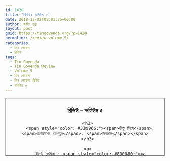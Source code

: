 ```yaml
---
id: 1420
title: 'রিভিউ: ভলিউম ৫'
date: 2018-12-02T05:01:25+00:00
author: জাহিদ মুন্না
layout: post
guid: https://tingoyenda.org/?p=1420
permalink: /review-volume-5/
categories:
  - তিন গোয়েন্দা
  - রিভিউ
tags:
  - Tin Goyenda
  - Tin Goyenda Review
  - Volume 5
  - তিন গোয়েন্দা
  - তিন গোয়েন্দা রিভিউ
  - ভলিউম ৫
---
```

<table border="1" style="border-collapse: collapse; width: 100%; height: 184px;">
  <tr style="height: 184px;">
    <td style="width: 100%; text-align: center; height: 184px;">
      <h3>
        <strong>রিভিউ &#8211; ভলিউম ৫</strong>
      </h3>
      
      <h3>
        <span style="color: #339966;"><span>ভীতু সিংহ</span>, <span>মহাকাশের আগন্তুক</span>, <span>ইন্দ্রজাল</span></span>
      </h3>
      
      <p>
        রিভিউ লেখিকা : <span style="color: #800080;"><a href="https://www.facebook.com/shotabdi.bhattacharjee" rel="noopener" target="_blank" style="color: #800080;">শতাব্দী ভট্টাচার্য</a></span></td> </tr> </tbody> </table> 
        
        <p>
          &nbsp;
        </p>
        
        <h3>
          <span style="color: #339966;"><span>ভীতু সিংহ</span></span>
        </h3>
        
        <p>
          ব্যক্তিগত রেটিং: <span>৮/১০</span>
        </p>
        
        <hr />
        
        <p>
          ❑ কাহিনী সার-সংক্ষেপ:
        </p>
        
        <p>
          <span>স্যালভিজ ইয়ার্ডে কোথা থেকে উদ্ভট সব পুরনো মালের সাথে কতগুলো খাঁচাও নিয়ে এলেন রাশেদ পাশা। খাঁচাগুলোতে লোহার শিক লাগানো আর তেমনই একটা শিক <span style="color: #008000;"><a href="https://3goyenda.com/kishor-pasha/" style="color: #008000;">কিশোর</a></span> নিল তাদের হেডকোয়ার্টার এর দরজায় ব্যবহারের জন্য। এমন সময় ফোন এল বিখ্যাত চিত্রপরিচালক ডেভিস ক্রিস্টোফার এর। তাঁর বন্ধু উইলবার কলিনস এর একটা জাঙ্গল ল্যান্ড আছে। সেখানে নাকি এক পোষা সিংহ আজব আচরণ করছে। আর এর কারণ খুঁজে বের করতে হবে তিন গোয়েন্দাদের৷ জাঙ্গল ল্যাণ্ডে পা দিয়েই ওরা স্বীকার হল এক ভয়াবহ অভিজ্ঞতার। কৌশলে সিংহের সামনে নিয়ে গিয়ে ছেড়ে দেয়া হল ওদের৷ যে ছাড়ল সে আবার জাঙ্গল ল্যাণ্ডের পুরনো ছাড়িয়ে দেওয়া এক কর্মচারী। কি উদ্দেশ্য তার? এদিকে <span style="color: #000080;"><a href="https://3goyenda.com/" style="color: #000080;">তিন গোয়েন্দা</a></span>র পরিচয় হল ডিক কলিন্স এবং তার চাচা উইলবার কলিনস এর সাথে। সিংহ হল জখম। একের পর এক ঘটতে থাকল খাঁচা থেকে জীবজন্তু ছেড়ে দেয়ার ঘটনা। কারণ খুঁজতে খুঁজতে নানাবিধ অদ্ভুত অভিজ্ঞতার মুখোমুখি হতে হল তিন গোয়েন্দাকে। একবার গরিলা, একবার চিতার মুখোমুখি হল ওরা, আরেকবার মেটাল শ্রেডারে ভর্তা হওয়ার হাত থেকে বাঁচল অল্পের জন্য। এদিকে খাঁচার শিক কেনার জন্য মরিয়া হয়ে উঠল কোদালমুখো এক লোক। কি আছে ওই খাঁচায়? কি এমন ঘটছে যে বারবার ভয় পাচ্ছে বেচারা সিংহটা? সিনেমার শ্যূটিং দলের কোন হাত নেই তো এর পিছে? নাকি কলিনসরা নিজেই কালপ্রিট? নাকি ঘটনা সম্পূর্ণ ভিন্ন কিছু? জানতে হলে পড়ে ফেলতে হবে ভলিউম ৫ এর প্রথম গল্প &#8216;ভীতু সিংহ!&#8217;</span>
        </p>
        
        <p>
          ❑ মতামত : <span>তিন গোয়েন্দার রোমাঞ্চকর এবং পুরোপুরি সার্থক একটি কাহিনী এটি। রোলস রয়েস, হ্যানসন, মিস্টার ক্রিস্টোফার সকলের উপস্থিতি যোগ করেছে ভিন্ন মাত্রা। গল্পে আছে নাটকীয়তা এবং শেষে চমৎকার একটি টুইস্ট। ব্যপ্তিটা আরেকটু বড় হলে এবং রহস্যটা আরো বেশি জটিল হলে ১০ এ ৯.৫ দেয়ার মতো একটি গল্পে দাঁড়াত এটি। তবুও যেমন আছে সেটি একজন পাঠককে সন্তুষ্ট করার জন্য যথেষ্ট।</span>
        </p>
        
        <h3>
          <span style="color: #339966;"><span>মহাকাশের আগন্তুক</span></span>
        </h3>
        
        <p>
          ব্যাক্তিগত রেটিং : ৮.৫/১০
        </p>
        
        <hr />
        
        <p>
          ❑ কাহিনী সার- সংক্ষেপ :
        </p>
        
        <p>
          <span>সকালবেলাতেই বদমেজাজী এক কাস্টমারের আগমনে মেজাজ বিগড়ে গেলো রাশেদ পাশা এবং রোভারের৷ মিস্টার কুপার এমন একজন মানুষ যিনি বিশ্বাস করেন কাজই সবচেয়ে গুরুত্বপূর্ন এবং একজন মানুষের বেঁচে থাকার জন্য যাবতীয় সব জিনিস নিজেই তৈরি করার উদ্দেশ্যে সব ধরনের যন্ত্রপাতি কেনার কারণেই সাতসকালে আগমন তার। বদমেজাজী এবং অবিশ্বাসী একজন লোক যিনি ব্যাংককেও বিশ্বাস করেন না। চালান একটা র‍্যাঞ্চ৷ এদিকে তাঁর স্ত্রী মিসেস কুপার বিশ্বাস করেন যে অতি শীঘ্রই নাকি পৃথিবী ধ্বংস হয়ে যাবে এবং পৃথিবীবাসীদের উদ্ধার করতে আসবে ওমেগা নামে এক ভিনগ্রহের বাসিন্দারা৷ যাই হোক, এই আজব দুজন মানুষের কেনা মালপত্র পৌঁছে দিতে তিন গোয়েন্দা এবং বোরিস গেলো তাঁদের সাথে তাঁদের র‍্যাঞ্চে। গিয়ে নানা ধরনের লোকের সাথে পরিচয় হল তিন গোয়েন্দার। ফোরম্যান, বাবুর্চি, জানোয়ার দেখে রাখার লোক ইত্যাদি সকলের সাথে কথা বলে মিস্টার কুপার সম্পর্কে আরো আজব আজব সব তথ্য উদ্ধার করল এরা৷ ফিরতে গিয়ে আটকা পড়ল গোয়েন্দারা। কয়েকজন সৈনিক নাকি সামরিক নির্দেশানুযায়ী রাস্তা বন্ধ করে রেখেছে। সব রাস্তা নিরাপত্তার খাতিরে বন্ধ করে দেয়া হয়েছে। কেন? কি এমন ঘটতে চলেছে? সৈনিকেরাই বা এমন ভয় পাচ্ছে কেন?  </span><span>এদিকে র‍্যাঞ্চেও চাঞ্চল্য দেখা দিয়েছে। ঘটছে একের পর এক রহস্যময় কাণ্ড। টেলিফোন, টেলিগ্রাফ, রেডিও সব কিছুই হয়ে আছে অকেজো। অদ্ভুত ধরনের আগুন লেগে আহত হলো র‍্যাঞ্চের এক কর্মচারী। এদিকে মিস্টার কুপারের কাছে এত স্ট্যাম্পপেপারই বা কেন? </span><br /> <span>স্পেশস্যুট পরে কারাই বা আসল স্পেশ শিপে চড়ে? </span><br /> <span>সব রহস্যের সমাধান করতে উঠেপড়ে লাগলো তিন গোয়েন্দা। পারবে কি ওরা সফল হতে?</span>
        </p>
        
        <p>
          ❑ মতামত : <span>তিন গোয়েন্দার সম্পূর্ণ অন্য ধরনের কাহিনী এটি। একটা র‍্যাঞ্চে আটকা পড়ে রহস্য সমাধানের ব্যাপারটি খুব রোমাঞ্চকর। মজার মজার ঘটনার কমতি নেই এতে, আছে শ্বাসরুদ্ধকর সাসপেন্স ও। রহস্যের পর রহস্য। টুইস্ট এর ও অভাব নেই। সব মিলিয়ে খুব মজার এবং অন্যধরনের একটি গল্প এটি৷</span>
        </p>
        
        <h3>
          <span style="color: #339966;"><span>ইন্দ্রজাল</span></span>
        </h3>
        
        <p>
          ব্যাক্তিগত রেটিং : ৯.৫/১০
        </p>
        
        <hr />
        
        <p>
          ❑ কাহিনী সার-সংক্ষেপ :
        </p>
        
        <p>
          <span>নীলামের দোকানে নতুন অভিজ্ঞতা লাভের আশায় গিয়ে একটা পুরনো ট্রাঙ্ক কিনে নিল কিশোর। ট্রাঙ্কের নামটাও অদ্ভুত &#8216;দ্য গ্রেট ডেটলার!&#8217; কেনার পর থেকেই শুরু হলো একের পর এক গণ্ডগোল। প্রথমে এক অতি বৃদ্ধা মহিলা মাত্র এক ডলারে কেনা ট্রাঙ্কটি কিনতে চাইল ত্রিশ ডলারে! কিশোর বেচল না ঠিকই কিন্তু এই না বিক্রি করাটাই আগ্রহ জাগাল এক রিপোর্টার এর। ব্যস, ট্রাঙ্কসহ তিন গোয়েন্দার নামধাম চলে এল পত্রিকায়। এদিকে ট্রাঙ্কটা আনতে না আনতেই হয়ে গেলো চুরি। খবরের কাগজ এর ফিচার পড়ে ট্রাঙ্ক কেনার জন্য জন্য আসল এক জাদুকর। এর পর আবার আগমন ঘটল সেই রিপোর্টার এর, সে আবার শুনিয়ে গেলো আরেক আজব কাহিনী। ট্রাঙ্কটা নাকি জাদুকর ডেটলারের আর সেই ট্রাঙ্কের ভেতর ছিল সক্রেটিস নামে এক কথা বলা খুলি! </span><br /> <span>যেই ভেবেছে অমন চমৎকার কেসটা হাতছাড়া হয়ে গেলো, আশ্চর্যজনকভাবে আবার তিন গোয়েন্দার হাতেই এসে পড়ল ট্রাঙ্ক। শুরু হয়ে গেলো রহস্য সমাধানের জন্য ছোটাছুটি। সক্রেটিস কি আসলেই কথা বলতে পারে? কিভাবে? জিপসিদের পাড়ায় গিয়ে আরো কিছু অদ্ভুত অভিজ্ঞতার সম্মুখীন হল তিন গোয়েন্দা। শেষপর্যন্ত শরণাপন্ন হতে হল পুলিশ চীফের। তার কাছ থেকে পাওয়া এক চমকপ্রদ খবরে ঘটনা মোড় নিল সম্পূর্ণ অন্যদিকে। বেরিয়ে এলো পুরনো না সমাধান হওয়া এক রহস্যের খবর। তিন গোয়েন্দাকে সাহায্য করতে এগিয়ে এলো কয়েকজন স্বল্পপরিচিত মানুষ৷ কারা এরা? শেষ পর্যন্ত তিন গোয়েন্দা সমাধান করল এক অভূতপূর্ব রহস্যের।</span>
        </p>
        
        <p>
          ❑ মতামত : <span>ইন্দ্রজাল এই ভলিউমের সবচেয়ে সেরা গল্প। কিশোরের তীক্ষ্ণ বুদ্ধির ঝিলিক এবং ঘটনার নতুনত্ব কাহিনীকে দিয়েছে এক অনন্য উচ্চতা। কি নেই এতে? থ্রিল, রহস্য, ধাঁধা, সাসপেন্স সব আছে। পুরো তিন গোয়েন্দা সিরিজের অন্যতম সেরা গল্প এটি আমার মতে।</span>
        </p>